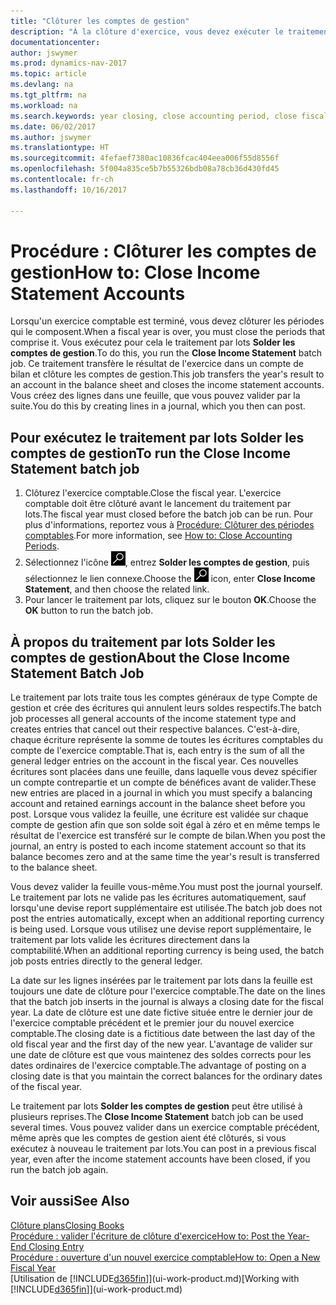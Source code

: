 ```yaml
---
title: "Clôturer les comptes de gestion"
description: "À la clôture d'exercice, vous devez exécuter le traitement par lots Clôture comptes de gestion afin de clôturer les périodes comptables de l'exercice fiscal."
documentationcenter: 
author: jswymer
ms.prod: dynamics-nav-2017
ms.topic: article
ms.devlang: na
ms.tgt_pltfrm: na
ms.workload: na
ms.search.keywords: year closing, close accounting period, close fiscal year, bank account detailed trial balance
ms.date: 06/02/2017
ms.author: jswymer
ms.translationtype: HT
ms.sourcegitcommit: 4fefaef7380ac10836fcac404eea006f55d8556f
ms.openlocfilehash: 5f004a835ce5b7b55326bdb08a78cb36d430fd45
ms.contentlocale: fr-ch
ms.lasthandoff: 10/16/2017

---
```

# <a name="how-to-close-income-statement-accounts"></a><span data-ttu-id="93b5c-103">Procédure : Clôturer les comptes de gestion</span><span class="sxs-lookup"><span data-stu-id="93b5c-103">How to: Close Income Statement Accounts</span></span>
<span data-ttu-id="93b5c-104">Lorsqu'un exercice comptable est terminé, vous devez clôturer les périodes qui le composent.</span><span class="sxs-lookup"><span data-stu-id="93b5c-104">When a fiscal year is over, you must close the periods that comprise it.</span></span> <span data-ttu-id="93b5c-105">Vous exécutez pour cela le traitement par lots **Solder les comptes de gestion**.</span><span class="sxs-lookup"><span data-stu-id="93b5c-105">To do this, you run the **Close Income Statement** batch job.</span></span> <span data-ttu-id="93b5c-106">Ce traitement transfère le résultat de l'exercice dans un compte de bilan et clôture les comptes de gestion.</span><span class="sxs-lookup"><span data-stu-id="93b5c-106">This job transfers the year's result to an account in the balance sheet and closes the income statement accounts.</span></span> <span data-ttu-id="93b5c-107">Vous créez des lignes dans une feuille, que vous pouvez valider par la suite.</span><span class="sxs-lookup"><span data-stu-id="93b5c-107">You do this by creating lines in a journal, which you then can post.</span></span>

## <a name="to-run-the-close-income-statement-batch-job"></a><span data-ttu-id="93b5c-108">Pour exécutez le traitement par lots Solder les comptes de gestion</span><span class="sxs-lookup"><span data-stu-id="93b5c-108">To run the Close Income Statement batch job</span></span>
1. <span data-ttu-id="93b5c-109">Clôturez l'exercice comptable.</span><span class="sxs-lookup"><span data-stu-id="93b5c-109">Close the fiscal year.</span></span> <span data-ttu-id="93b5c-110">L'exercice comptable doit être clôturé avant le lancement du traitement par lots.</span><span class="sxs-lookup"><span data-stu-id="93b5c-110">The fiscal year must closed before the batch job can be run.</span></span> <span data-ttu-id="93b5c-111">Pour plus d'informations, reportez vous à [Procédure: Clôturer des périodes comptables](year-close-account-periods.md).</span><span class="sxs-lookup"><span data-stu-id="93b5c-111">For more information, see [How to: Close Accounting Periods](year-close-account-periods.md).</span></span>
2. <span data-ttu-id="93b5c-112">Sélectionnez l'icône ![Page ou état pour la recherche](media/ui-search/search_small.png "Page ou état pour la recherche"), entrez **Solder les comptes de gestion**, puis sélectionnez le lien connexe.</span><span class="sxs-lookup"><span data-stu-id="93b5c-112">Choose the ![Search for Page or Report](media/ui-search/search_small.png "Search for Page or Report icon") icon, enter **Close Income Statement**, and then choose the related link.</span></span>
3. <span data-ttu-id="93b5c-113">Pour lancer le traitement par lots, cliquez sur le bouton **OK**.</span><span class="sxs-lookup"><span data-stu-id="93b5c-113">Choose the **OK** button to run the batch job.</span></span>

## <a name="about-the-close-income-statement-batch-job"></a><span data-ttu-id="93b5c-114">À propos du traitement par lots Solder les comptes de gestion</span><span class="sxs-lookup"><span data-stu-id="93b5c-114">About the Close Income Statement Batch Job</span></span>
<span data-ttu-id="93b5c-115">Le traitement par lots traite tous les comptes généraux de type Compte de gestion et crée des écritures qui annulent leurs soldes respectifs.</span><span class="sxs-lookup"><span data-stu-id="93b5c-115">The batch job processes all general accounts of the income statement type and creates entries that cancel out their respective balances.</span></span> <span data-ttu-id="93b5c-116">C'est-à-dire, chaque écriture représente la somme de toutes les écritures comptables du compte de l'exercice comptable.</span><span class="sxs-lookup"><span data-stu-id="93b5c-116">That is, each entry is the sum of all the general ledger entries on the account in the fiscal year.</span></span> <span data-ttu-id="93b5c-117">Ces nouvelles écritures sont placées dans une feuille, dans laquelle vous devez spécifier un compte contrepartie et un compte de bénéfices avant de valider.</span><span class="sxs-lookup"><span data-stu-id="93b5c-117">These new entries are placed in a journal in which you must specify a balancing account and retained earnings account in the balance sheet before you post.</span></span> <span data-ttu-id="93b5c-118">Lorsque vous validez la feuille, une écriture est validée sur chaque compte de gestion afin que son solde soit égal à zéro et en même temps le résultat de l'exercice est transféré sur le compte de bilan.</span><span class="sxs-lookup"><span data-stu-id="93b5c-118">When you post the journal, an entry is posted to each income statement account so that its balance becomes zero and at the same time the year's result is transferred to the balance sheet.</span></span>

<span data-ttu-id="93b5c-119">Vous devez valider la feuille vous-même.</span><span class="sxs-lookup"><span data-stu-id="93b5c-119">You must post the journal yourself.</span></span> <span data-ttu-id="93b5c-120">Le traitement par lots ne valide pas les écritures automatiquement, sauf lorsqu'une devise report supplémentaire est utilisée.</span><span class="sxs-lookup"><span data-stu-id="93b5c-120">The batch job does not post the entries automatically, except when an additional reporting currency is being used.</span></span> <span data-ttu-id="93b5c-121">Lorsque vous utilisez une devise report supplémentaire, le traitement par lots valide les écritures directement dans la comptabilité.</span><span class="sxs-lookup"><span data-stu-id="93b5c-121">When an additional reporting currency is being used, the batch job posts entries directly to the general ledger.</span></span>

<span data-ttu-id="93b5c-122">La date sur les lignes insérées par le traitement par lots dans la feuille est toujours une date de clôture pour l'exercice comptable.</span><span class="sxs-lookup"><span data-stu-id="93b5c-122">The date on the lines that the batch job inserts in the journal is always a closing date for the fiscal year.</span></span> <span data-ttu-id="93b5c-123">La date de clôture est une date fictive située entre le dernier jour de l'exercice comptable précédent et le premier jour du nouvel exercice comptable.</span><span class="sxs-lookup"><span data-stu-id="93b5c-123">The closing date is a fictitious date between the last day of the old fiscal year and the first day of the new year.</span></span> <span data-ttu-id="93b5c-124">L'avantage de valider sur une date de clôture est que vous maintenez des soldes corrects pour les dates ordinaires de l'exercice comptable.</span><span class="sxs-lookup"><span data-stu-id="93b5c-124">The advantage of posting on a closing date is that you maintain the correct balances for the ordinary dates of the fiscal year.</span></span>

<span data-ttu-id="93b5c-125">Le traitement par lots **Solder les comptes de gestion** peut être utilisé à plusieurs reprises.</span><span class="sxs-lookup"><span data-stu-id="93b5c-125">The **Close Income Statement** batch job can be used several times.</span></span> <span data-ttu-id="93b5c-126">Vous pouvez valider dans un exercice comptable précédent, même après que les comptes de gestion aient été clôturés, si vous exécutez à nouveau le traitement par lots.</span><span class="sxs-lookup"><span data-stu-id="93b5c-126">You can post in a previous fiscal year, even after the income statement accounts have been closed, if you run the batch job again.</span></span>

## <a name="see-also"></a><span data-ttu-id="93b5c-127">Voir aussi</span><span class="sxs-lookup"><span data-stu-id="93b5c-127">See Also</span></span>
[<span data-ttu-id="93b5c-128">Clôture plans</span><span class="sxs-lookup"><span data-stu-id="93b5c-128">Closing Books</span></span>](year-close-books.md)  
[<span data-ttu-id="93b5c-129">Procédure : valider l'écriture de clôture d'exercice</span><span class="sxs-lookup"><span data-stu-id="93b5c-129">How to: Post the Year-End Closing Entry</span></span>](year-how-post-year-end-close-entry.md)  
[<span data-ttu-id="93b5c-130">Procédure : ouverture d'un nouvel exercice comptable</span><span class="sxs-lookup"><span data-stu-id="93b5c-130">How to: Open a New Fiscal Year</span></span>](finance-how-open-new-fiscal-year.md)  
<span data-ttu-id="93b5c-131">[Utilisation de [!INCLUDE[d365fin](includes/d365fin_md.md)]](ui-work-product.md)</span><span class="sxs-lookup"><span data-stu-id="93b5c-131">[Working with [!INCLUDE[d365fin](includes/d365fin_md.md)]](ui-work-product.md)</span></span>

